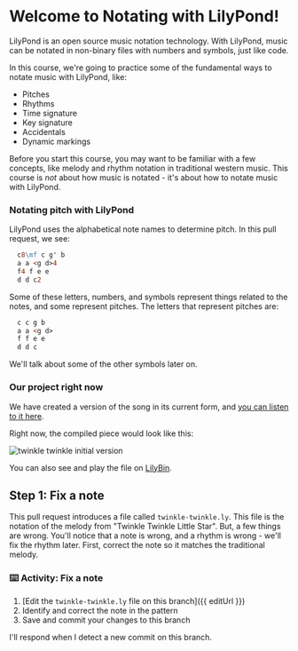 # Welcome to Notating with LilyPond!

LilyPond is an open source music notation technology. With LilyPond, music can be notated in non-binary files with numbers and symbols, just like code.

In this course, we're going to practice some of the fundamental ways to notate music with LilyPond, like:

- Pitches
- Rhythms
- Time signature
- Key signature
- Accidentals
- Dynamic markings

Before you start this course, you may want to be familiar with a few concepts, like melody and rhythm notation in traditional western music. This course is _not_ about how music is notated - it's about how to notate music with LilyPond.

### Notating pitch with LilyPond

LilyPond uses the alphabetical note names to determine pitch. In this pull request, we see:

```ly
  c8\mf c g' b
  a a <g d>4
  f4 f e e
  d d c2
```

Some of these letters, numbers, and symbols represent things related to the notes, and some represent pitches. The letters that represent pitches are:

```ly
  c c g b
  a a <g d>
  f f e e
  d d c
```

We'll talk about some of the other symbols later on.

### Our project right now

We have created a version of the song in its current form, and [you can listen to it here](https://gitmusical.github.io/notating-twinkle/0-default).

Right now, the compiled piece would look like this:

![twinkle twinkle initial version](https://gitmusical.github.io/notating-twinkle/0-default.png)

You can also see and play the file on [LilyBin]().

## Step 1: Fix a note

This pull request introduces a file called `twinkle-twinkle.ly`. This file is the notation of the melody from "Twinkle Twinkle Little Star". But, a few things are wrong. You'll notice that a note is wrong, and a rhythm is wrong - we'll fix the rhythm later. First, correct the note so it matches the traditional melody.

### :keyboard: Activity: Fix a note

1. [Edit the `twinkle-twinkle.ly` file on this branch]({{ editUrl }})
2. Identify and correct the note in the pattern
3. Save and commit your changes to this branch

I'll respond when I detect a new commit on this branch.